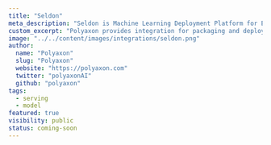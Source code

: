 ```yaml
---
title: "Seldon"
meta_description: "Seldon is Machine Learning Deployment Platform for Enterprise."
custom_excerpt: "Polyaxon provides integration for packaging and deploying models on SeldonCore."
image: "../../content/images/integrations/seldon.png"
author:
  name: "Polyaxon"
  slug: "Polyaxon"
  website: "https://polyaxon.com"
  twitter: "polyaxonAI"
  github: "polyaxon"
tags: 
  - serving
  - model
featured: true
visibility: public
status: coming-soon
---
```

